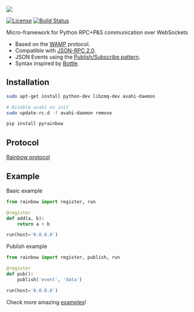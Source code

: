 ![][rainbow]

[![License](http://img.shields.io/:license-gpl-blue.svg?style=flat)](http://opensource.org/licenses/GPL-2.0) [![Build Status](https://travis-ci.org/bqlabs/rainbow.svg)](https://travis-ci.org/bqlabs/rainbow)

Micro-framework for Python RPC+P&S communication over WebSockets
* Based on the [WAMP](http://wamp-proto.org/why/) protocol.
* Compatible with [JSON-RPC 2.0](http://www.jsonrpc.org/specification).
* JSON Events using the [Publish/Subscribe pattern](http://rfc.zeromq.org/spec:29).
* Syntax inspired by [Bottle](https://github.com/bottlepy/bottle).

## Installation

```bash
sudo apt-get install python-dev libzmq-dev avahi-daemon

# Disable avahi on init
sudo update-rc.d -f avahi-daemon remove

pip install pyrainbow
```

## Protocol

[Rainbow protocol](doc/protocol.md)

## Example

Basic example

```python
from rainbow import register, run

@register
def add(a, b):
    return a + b

run(host='0.0.0.0')
```

Publish example

```python
from rainbow import register, publish, run

@register
def pub():
    publish('event', 'data')

run(host='0.0.0.0')
```

Check more amazing [examples](https://github.com/bqlabs/rainbow/tree/develop/examples)!

[rainbow]: doc/images/rainbow.png
